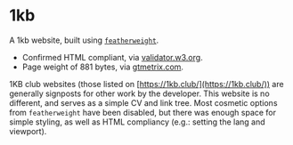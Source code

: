 # 1kb
A 1kb website, built using [`featherweight`](https://github.com/Cutwell/featherweight).

* Confirmed HTML compliant, via [validator.w3.org](https://validator.w3.org/nu/?doc=https%3A%2F%2Fcutwell.github.io%2F1kb%2F).
* Page weight of 881 bytes, via [gtmetrix.com](https://gtmetrix.com).

1KB club websites (those listed on [https://1kb.club/](https://1kb.club/)) are generally signposts for other work by the developer. This website is no different, and serves as a simple CV and link tree. Most cosmetic options from `featherweight` have been disabled, but there was enough space for simple styling, as well as HTML compliancy (e.g.: setting the lang and viewport).
